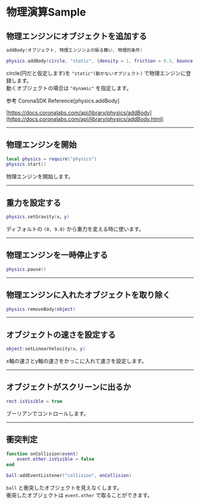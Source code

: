 # 物理演算Sample

## 物理エンジンにオブジェクトを追加する

```lua
addBody(オブジェクト, 物理エンジン上の振る舞い, 物理的条件)
```

```lua
physics.addBody(circle, "static", {density = 1, friction = 0.3, bounce = 0.4})
```

circle(円だと仮定します)を `"static"(動かないオブジェクト)` で物理エンジンに登録します。  
動くオブジェクトの場合は `"dynamic"` を指定します。

参考
CoronaSDK Reference[physics.addBody]

[https://docs.coronalabs.com/api/library/physics/addBody](https://docs.coronalabs.com/api/library/physics/addBody.html)

- - -

## 物理エンジンを開始

```lua
local physics = require("physics")
physics.start()
```

物理エンジンを開始します。

- - -

## 重力を設定する

```lua
physics.setGravity(x、y)
```

ディフォルトの `(0, 9.8)` から重力を変える時に使います。

- - -

## 物理エンジンを一時停止する

```lua
physics.pause()
```

- - -

## 物理エンジンに入れたオブジェクトを取り除く

```lua
physics.removeBody(object)
```

- - -

## オブジェクトの速さを設定する

```lua
object:setLinearVelocity(x、y)
```

x軸の速さとy軸の速さをかっこに入れて速さを設定します。

- - -

## オブジェクトがスクリーンに出るか

```lua
rect.isVisible = true
```

ブーリアンでコントロールします。

- - -

## 衝突判定

```lua
function onCollision(event)
    event.other.isVisible = false
end

ball:addEventListener("collision", onCollision)
```

`ball` と衝突したオブジェクトを見えなくします。  
衝突したオブジェクトは `event.other` で取ることができます。